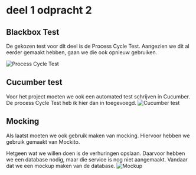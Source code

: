 # deel 1 odpracht 2

## Blackbox Test
De gekozen test voor dit deel is de Process Cycle Test. Aangezien we dit al eerder gemaakt hebben, gaan we die ook opnieuw gebruiken. 

![Process Cycle Test](http://imgur.com/WqhJ5ZB.jpg)

## Cucumber test
Voor het project moeten we ook een automated test schrijven in Cucumber. De process Cycle Test heb ik hier dan in toegevoegd.
![Cucumber test](http://i.imgur.com/4Qb6Fxj.png)

## Mocking
Als laatst moeten we ook gebruik maken van mocking. Hiervoor hebben we gebruik gemaakt van Mockito.

Hetgeen wat we willen doen is de verhuringen opslaan. Daarvoor hebben we een database nodig, maar die service is nog niet aangemaakt. Vandaar dat we een mockup maken van de database.
![Mockup](http://i.imgur.com/qnlvOzG.png)

